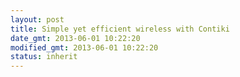 ```yaml
---
layout: post
title: Simple yet efficient wireless with Contiki
date_gmt: 2013-06-01 10:22:20
modified_gmt: 2013-06-01 10:22:20
status: inherit
---
```


